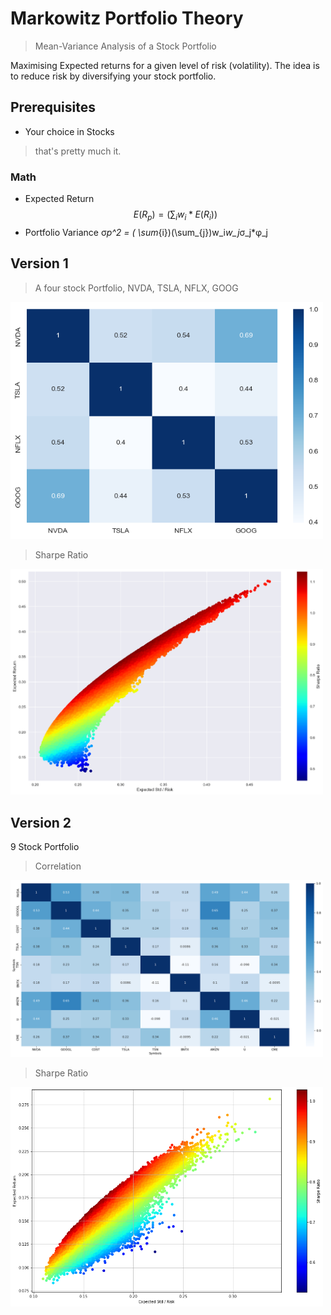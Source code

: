# Markowitz Portfolio Theory
> Mean-Variance Analysis of a Stock Portfolio

Maximising Expected returns for a given level of risk (volatility). The idea is to reduce risk by diversifying your stock portfolio.  

## Prerequisites
- Your choice in Stocks
> that's pretty much it.

### Math

- Expected Return
$$	E(R_p) = ( \sum_{i}w_i*E(R_i)) $$
- Portfolio Variance
&sigma;_p^2 = ( \sum_{i})(\sum_{j})w_i*w_j*&sigma;_j*&phi;_j

## Version 1
> A four stock Portfolio, NVDA, TSLA, NFLX, GOOG
<img src="https://github.com/raam6/MarkowitzPortfolio/blob/main/Resource/correlation_v1.png" width="500">

> Sharpe Ratio
<img src="https://github.com/raam6/MarkowitzPortfolio/blob/main/Resource/Sharpe_V1.png" width="500">

## Version 2
9 Stock Portfolio
> Correlation
<img src="https://github.com/raam6/MarkowitzPortfolio/blob/main/Resource/correlation_v2.png" width="500">

> Sharpe Ratio
<img src="https://github.com/raam6/MarkowitzPortfolio/blob/main/Resource/Sharpe_v2.png" width="500">

